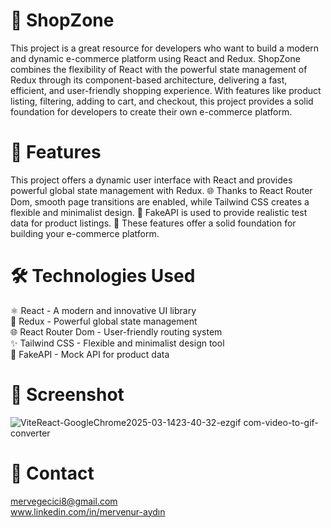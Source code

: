# 🛒 ShopZone

This project is a great resource for developers who want to build a modern and dynamic e-commerce platform using React and Redux. ShopZone combines the flexibility of React with the powerful state management of Redux through its component-based architecture, delivering a fast, efficient, and user-friendly shopping experience. With features like product listing, filtering, adding to cart, and checkout, this project provides a solid foundation for developers to create their own e-commerce platform. 

# 🚀 Features
This project offers a dynamic user interface with React and provides powerful global state management with Redux. 🌐 Thanks to React Router Dom, smooth page transitions are enabled, while Tailwind CSS creates a flexible and minimalist design. 🎨 FakeAPI is used to provide realistic test data for product listings. 🛒 These features offer a solid foundation for building your e-commerce platform. 

# 🛠️ Technologies Used
⚛️ React - A modern and innovative UI library <br/>
🔄 Redux - Powerful global state management <br/>
🌐 React Router Dom - User-friendly routing system <br/>
✨ Tailwind CSS - Flexible and minimalist design tool <br/>
🛒 FakeAPI - Mock API for product data

# 📸 Screenshot
![ViteReact-GoogleChrome2025-03-1423-40-32-ezgif com-video-to-gif-converter](https://github.com/user-attachments/assets/b0ba38bd-7663-4ba0-b3e7-2cfb1b0752de)

# 📧 Contact

mervegecici8@gmail.com <br/>
www.linkedin.com/in/mervenur-aydın
